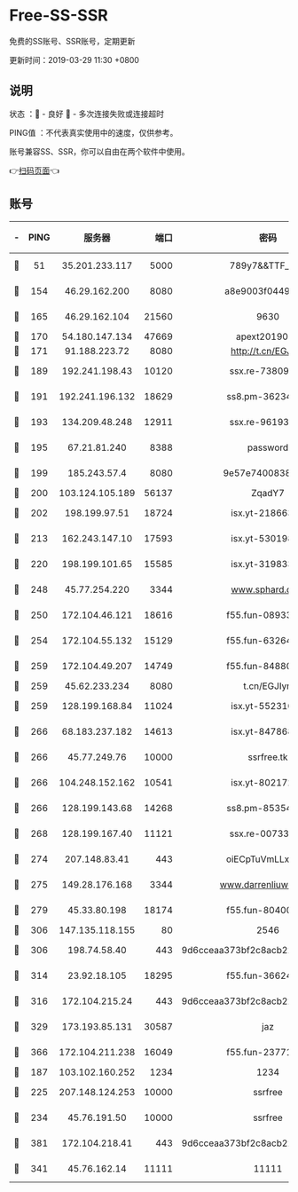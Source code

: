 # Free-SS-SSR

免费的SS账号、SSR账号，定期更新

更新时间：2019-03-29 11:30 +0800

## 说明

状态     ：🙂 - 良好 🙁 - 多次连接失败或连接超时

PING值   ：不代表真实使用中的速度，仅供参考。

账号兼容SS、SSR，你可以自由在两个软件中使用。

👉[扫码页面](https://liesauer.github.io/Free-SS-SSR/)👈

## 账号

|-|PING|服务器|端口|密码|加密方式|区域|
|:----:|:----:|:-----:|-----:|:----:|:----:|:----:|
|🙂|51|35.201.233.117|5000|789y7&&TTF_+><|aes-256-cfb|US|
|🙂|154|46.29.162.200|8080|a8e9003f0449cea5|chacha20-ietf|RU|
|🙂|165|46.29.162.104|21560|9630|aes-128-ctr|RU|
|🙂|170|54.180.147.134|47669|apext2019001|chacha20|KR|
|🙂|171|91.188.223.72|8080|http://t.cn/EGJIyrl|rc4-md5|RU|
|🙂|189|192.241.198.43|10120|ssx.re-73809534|aes-256-cfb|US|
|🙂|191|192.241.196.132|18629|ss8.pm-36234428|aes-256-cfb|US|
|🙂|193|134.209.48.248|12911|ssx.re-96193114|aes-256-cfb|US|
|🙂|195|67.21.81.240|8388|password|aes-256-cfb|US|
|🙂|199|185.243.57.4|8080|9e57e7400838a01e|chacha20-ietf|US|
|🙂|200|103.124.105.189|56137|ZqadY7|chacha20|US|
|🙂|202|198.199.97.51|18724|isx.yt-21866336|aes-256-cfb|US|
|🙂|213|162.243.147.10|17593|isx.yt-53019880|aes-256-cfb|US|
|🙂|220|198.199.101.65|15585|isx.yt-31983348|aes-256-cfb|US|
|🙂|248|45.77.254.220|3344|www.sphard.com|aes-256-cfb|SG|
|🙂|250|172.104.46.121|18616|f55.fun-08933547|aes-256-cfb|SG|
|🙂|254|172.104.55.132|15129|f55.fun-63264424|aes-256-cfb|SG|
|🙂|259|172.104.49.207|14749|f55.fun-84880621|aes-256-cfb|SG|
|🙂|259|45.62.233.234|8080|t.cn/EGJIyrl|rc4-md5|CA|
|🙂|259|128.199.168.84|11024|isx.yt-55231096|aes-256-cfb|SG|
|🙂|266|68.183.237.182|14613|isx.yt-84786883|aes-256-cfb|SG|
|🙂|266|45.77.249.76|10000|ssrfree.tk|aes-256-cfb|SG|
|🙂|266|104.248.152.162|10541|isx.yt-80217237|aes-256-cfb|SG|
|🙂|266|128.199.143.68|14268|ss8.pm-85354499|aes-256-cfb|SG|
|🙂|268|128.199.167.40|11121|ssx.re-00733888|aes-256-cfb|SG|
|🙂|274|207.148.83.41|443|oiECpTuVmLLxk4Ts|aes-256-cfb|AU|
|🙂|275|149.28.176.168|3344|www.darrenliuwei.com|aes-256-cfb|AU|
|🙂|279|45.33.80.198|18174|f55.fun-80400904|aes-256-cfb|US|
|🙂|306|147.135.118.155|80|2546|chacha20|US|
|🙂|306|198.74.58.40|443|9d6cceaa373bf2c8acb22e60b6a58be6|aes-256-cfb|US|
|🙂|314|23.92.18.105|18295|f55.fun-36624119|aes-256-cfb|US|
|🙂|316|172.104.215.24|443|9d6cceaa373bf2c8acb22e60b6a58be6|aes-256-cfb|US|
|🙂|329|173.193.85.131|30587|jaz|aes-256-cfb|US|
|🙂|366|172.104.211.238|16049|f55.fun-23771656|aes-256-cfb|US|
|🙂|187|103.102.160.252|1234|1234|rc4-md5|JP|
|🙂|225|207.148.124.253|10000|ssrfree|aes-256-cfb|SG|
|🙂|234|45.76.191.50|10000|ssrfree|aes-256-cfb|SG|
|🙂|381|172.104.218.41|443|9d6cceaa373bf2c8acb22e60b6a58be6|aes-256-cfb|US|
|🙁|341|45.76.162.14|11111|11111|aes-256-cfb|SG|
